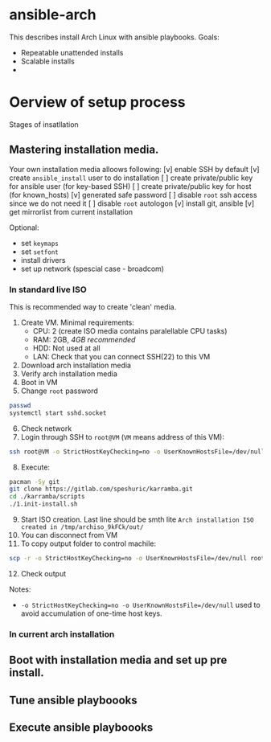 # ansible-arch

This describes install Arch Linux with ansible playbooks. 
Goals:
- Repeatable unattended installs
- Scalable installs
- 

# Oerview of setup process

Stages of insatllation

## Mastering installation media.

Your own installation media alloows following:
[v] enable SSH by default
[v] create `ansible_install` user to do installation
[ ] create private/public key for ansible user (for key-based SSH)
[ ] create private/public key for host (for known_hosts)
[v] generated safe password
[ ] disable `root` ssh access since we do not need it
[ ] disable `root` autologon
[v] install git, ansible 
[v] get mirrorlist from current installation

Optional:
- set `keymaps`
- set `setfont`
- install drivers
- set up network (spescial case - broadcom)


### In standard live ISO

This is recommended way to create 'clean' media. 

1. Create VM. Minimal requirements: 
    - CPU: 2 (create ISO media contains paralellable CPU tasks)
    - RAM: 2GB, *4GB recommended*
    - HDD: Not used at all
    - LAN: Check that you can connect SSH(22) to this VM
2. Download arch installation media
3. Verify arch installation media
4. Boot in VM
5. Change `root` password
```sh
passwd
systemctl start sshd.socket
```
6. Check network
7. Login through SSH to `root@VM` (`VM` means address of this VM): 
```sh
ssh root@VM -o StrictHostKeyChecking=no -o UserKnownHostsFile=/dev/null
```
8. Execute:
```sh
pacman -Sy git
git clone https://gitlab.com/speshuric/karramba.git
cd ./karramba/scripts
./1.init-install.sh
```
9. Start ISO creation. Last line should be smth lite  `Arch installation ISO created in /tmp/archiso_9kFCk/out/`
10. You can disconnect from VM
11. To copy output folder to control machile:
```sh
scp -r -o StrictHostKeyChecking=no -o UserKnownHostsFile=/dev/null root@VM:/tmp/archiso_9kFCk/out ~/iso
```
12. Check output

Notes:
- `-o StrictHostKeyChecking=no -o UserKnownHostsFile=/dev/null` used to avoid accumulation of one-time host keys. 

### In current arch installation



## Boot with installation media and set up pre install.

## Tune ansible playboooks

## Execute ansible playboooks